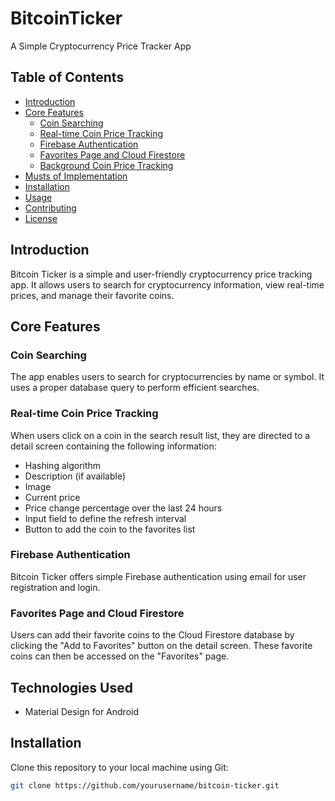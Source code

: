 # BitcoinTicker 

A Simple Cryptocurrency Price Tracker App

## Table of Contents
- [Introduction](#introduction)
- [Core Features](#core-features)
  - [Coin Searching](#coin-searching)
  - [Real-time Coin Price Tracking](#real-time-coin-price-tracking)
  - [Firebase Authentication](#firebase-authentication)
  - [Favorites Page and Cloud Firestore](#my-coins-page-and-cloud-firestore)
  - [Background Coin Price Tracking](#background-coin-price-tracking)
- [Musts of Implementation](#musts-of-implementation)
- [Installation](#installation)
- [Usage](#usage)
- [Contributing](#contributing)
- [License](#license)

## Introduction

Bitcoin Ticker is a simple and user-friendly cryptocurrency price tracking app. It allows users to search for cryptocurrency information, view real-time prices, and manage their favorite coins.

## Core Features

### Coin Searching

The app enables users to search for cryptocurrencies by name or symbol. It uses a proper database query to perform efficient searches.

### Real-time Coin Price Tracking

When users click on a coin in the search result list, they are directed to a detail screen containing the following information:
- Hashing algorithm
- Description (if available)
- Image
- Current price
- Price change percentage over the last 24 hours
- Input field to define the refresh interval
- Button to add the coin to the favorites list

### Firebase Authentication

Bitcoin Ticker offers simple Firebase authentication using email for user registration and login.

### Favorites Page and Cloud Firestore

Users can add their favorite coins to the Cloud Firestore database by clicking the "Add to Favorites" button on the detail screen. These favorite coins can then be accessed on the "Favorites" page.

## Technologies Used 

- Material Design for Android

## Installation

Clone this repository to your local machine using Git:

```bash
git clone https://github.com/yourusername/bitcoin-ticker.git

